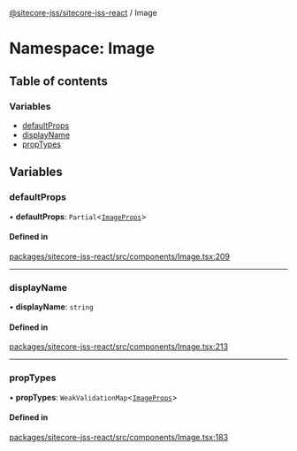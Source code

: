 [@sitecore-jss/sitecore-jss-react](../README.md) / Image

# Namespace: Image

## Table of contents

### Variables

- [defaultProps](Image.md#defaultprops)
- [displayName](Image.md#displayname)
- [propTypes](Image.md#proptypes)

## Variables

### defaultProps

• **defaultProps**: `Partial`\<[`ImageProps`](../interfaces/ImageProps.md)\>

#### Defined in

[packages/sitecore-jss-react/src/components/Image.tsx:209](https://github.com/Sitecore/jss/blob/0fdefd685/packages/sitecore-jss-react/src/components/Image.tsx#L209)

___

### displayName

• **displayName**: `string`

#### Defined in

[packages/sitecore-jss-react/src/components/Image.tsx:213](https://github.com/Sitecore/jss/blob/0fdefd685/packages/sitecore-jss-react/src/components/Image.tsx#L213)

___

### propTypes

• **propTypes**: `WeakValidationMap`\<[`ImageProps`](../interfaces/ImageProps.md)\>

#### Defined in

[packages/sitecore-jss-react/src/components/Image.tsx:183](https://github.com/Sitecore/jss/blob/0fdefd685/packages/sitecore-jss-react/src/components/Image.tsx#L183)
